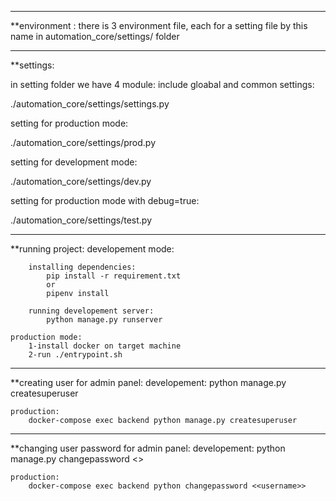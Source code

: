 

__________________________________________________________________________________________________________________________________
**environment :
there is 3 environment file, each for a setting file by this name in automation_core/settings/ folder
 
 
__________________________________________________________________________________________________________________________________
**settings:

in setting folder we have 4 module:
include gloabal and common settings:

./automation_core/settings/settings.py

setting for production mode:

./automation_core/settings/prod.py

setting for development mode:

./automation_core/settings/dev.py

setting for production mode with debug=true:

./automation_core/settings/test.py


__________________________________________________________________________________________________________________________________
**running project:
    developement mode:
     
        installing dependencies:
            pip install -r requirement.txt  
            or 
            pipenv install

        running developement server:
            python manage.py runserver 

    production mode:
        1-install docker on target machine 
        2-run ./entrypoint.sh 


__________________________________________________________________________________________________________________________________
**creating user for admin panel:
    developement:
        python manage.py createsuperuser

    production:
        docker-compose exec backend python manage.py createsuperuser


__________________________________________________________________________________________________________________________________
**changing user  password for admin panel:
    developement:
        python manage.py changepassword <<username>>

    production:
        docker-compose exec backend python changepassword <<username>>
     